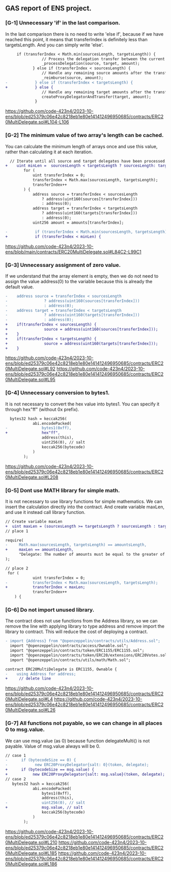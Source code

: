 ## GAS report of ENS project.

### [G-1] Unnecessary 'if' in the last comparison.
In the last comparison there is no need to write 'else if', because if we have reached this point, it means that transferIndex is definitely less than targetsLength. And you can simply write 'else'.
```diff
     if (transferIndex < Math.min(sourcesLength, targetsLength)) {
                // Process the delegation transfer between the current source and target delegate pair.
                _processDelegation(source, target, amount);
            } else if (transferIndex < sourcesLength) {
                // Handle any remaining source amounts after the transfer process.
                _reimburse(source, amount);
-            } else if (transferIndex < targetsLength) {
+            } else {
                // Handle any remaining target amounts after the transfer process.
                createProxyDelegatorAndTransfer(target, amount);
             }
```
https://github.com/code-423n4/2023-10-ens/blob/ed25379c06e42c8218eb1e80e141412496950685/contracts/ERC20MultiDelegate.sol#L104-L106

### [G-2] The minimum value of two array's length can be cached.
You can calculate the minimum length of arrays once and use this value, rather than calculating it at each iteration.
```diff
  // Iterate until all source and target delegates have been processed.
+    uint minLen =  sourcesLength < targetsLength ? sourcesLength: targetsLength;
        for (
            uint transferIndex = 0;
            transferIndex < Math.max(sourcesLength, targetsLength);
            transferIndex++
        ) {
            address source = transferIndex < sourcesLength
                ? address(uint160(sources[transferIndex]))
                : address(0);
            address target = transferIndex < targetsLength
                ? address(uint160(targets[transferIndex]))
                : address(0);
            uint256 amount = amounts[transferIndex];

-            if (transferIndex < Math.min(sourcesLength, targetsLength)) {
+            if (transferIndex < minLen) {
```
https://github.com/code-423n4/2023-10-ens/blob/main/contracts/ERC20MultiDelegate.sol#L84C2-L99C1

### [G-3]  Unnecessary assignment of zero value.
If we understand that the array element is empty, then we do not need to assign the value address(0) to the variable because this is already the default value.
```diff
-    address source = transferIndex < sourcesLength
-                ? address(uint160(sources[transferIndex]))
-                : address(0);
-    address target = transferIndex < targetsLength
-                ? address(uint160(targets[transferIndex]))
-                : address(0);
+    if(transferIndex < sourcesLength) {
+                source = address(uint160(sources[transferIndex]));
+    }
+    if(transferIndex < targetsLength) {
+                source = address(uint160(targets[transferIndex]));
+    }
```
https://github.com/code-423n4/2023-10-ens/blob/ed25379c06e42c8218eb1e80e141412496950685/contracts/ERC20MultiDelegate.sol#L92
https://github.com/code-423n4/2023-10-ens/blob/ed25379c06e42c8218eb1e80e141412496950685/contracts/ERC20MultiDelegate.sol#L95

### [G-4] Unnecessary conversion to bytes1.
It is not necessary to convert the hex value into bytes1. You can specify it through hex"ff" (without 0x prefix).
```diff
  bytes32 hash = keccak256(
            abi.encodePacked(
-               bytes1(0xff),
+               hex"ff",
                address(this),
                uint256(0), // salt
                keccak256(bytecode)
            )
        );
```
https://github.com/code-423n4/2023-10-ens/blob/ed25379c06e42c8218eb1e80e141412496950685/contracts/ERC20MultiDelegate.sol#L208

### [G-5] Dont use MATH library for simple math.
It is not necessary to use library functions for simple mathematics. We can insert the calculation directly into the contract. And create variable maxLen, and use it instead call library function.
```diff
// Create variable maxLen
+  uint maxLen = (sourcesLength >= targetsLength ? sourcesLength : targetsLength);
// place 1

require(
-     Math.max(sourcesLength, targetsLength) == amountsLength,
+     maxLen == amountsLength,
      "Delegate: The number of amounts must be equal to the greater of the number of sources or targets"
);

// place 2
 for (
            uint transferIndex = 0;
-           transferIndex < Math.max(sourcesLength, targetsLength);
+           transferIndex < maxLen;
            transferIndex++
    ) {

```

### [G-6] Do not import unused library.
The contract does not use functions from the Address library, so we can remove the line with applying library to type address and remove import the library to contract. This will reduce the cost of deploying a contract.
```diff
- import {Address} from "@openzeppelin/contracts/utils/Address.sol";
  import "@openzeppelin/contracts/access/Ownable.sol";
  import "@openzeppelin/contracts/token/ERC1155/ERC1155.sol";
  import "@openzeppelin/contracts/token/ERC20/extensions/ERC20Votes.sol";
  import "@openzeppelin/contracts/utils/math/Math.sol";

contract ERC20MultiDelegate is ERC1155, Ownable {
-    using Address for address;
+     // delete line

```
https://github.com/code-423n4/2023-10-ens/blob/ed25379c06e42c8218eb1e80e141412496950685/contracts/ERC20MultiDelegate.sol#L4
https://github.com/code-423n4/2023-10-ens/blob/ed25379c06e42c8218eb1e80e141412496950685/contracts/ERC20MultiDelegate.sol#L26

### [G-7] All functions not payable, so we can change in all places 0 to msg.value.
We can use msg.value (as 0) because function delegateMulti() is not payable. Value of msg.value always will be 0.
```diff
// case 1
-      if (bytecodeSize == 0) {
-            new ERC20ProxyDelegator{salt: 0}(token, delegate);
+      if (bytecodeSize == msg.value) {
+           new ERC20ProxyDelegator{salt: msg.value}(token, delegate);
// case 2
   bytes32 hash = keccak256(
            abi.encodePacked(
                bytes1(0xff),
                address(this),
-               uint256(0), // salt
+               msg.value, // salt
                keccak256(bytecode)
            )
        );
```
https://github.com/code-423n4/2023-10-ens/blob/ed25379c06e42c8218eb1e80e141412496950685/contracts/ERC20MultiDelegate.sol#L210
https://github.com/code-423n4/2023-10-ens/blob/ed25379c06e42c8218eb1e80e141412496950685/contracts/ERC20MultiDelegate.sol#L185
https://github.com/code-423n4/2023-10-ens/blob/ed25379c06e42c8218eb1e80e141412496950685/contracts/ERC20MultiDelegate.sol#L186

